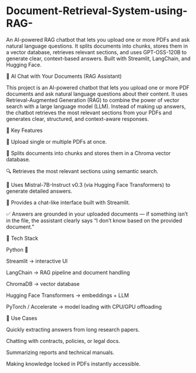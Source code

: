 # Document-Retrieval-System-using-RAG-
An AI-powered RAG chatbot that lets you upload one or more PDFs and ask natural language questions. It splits documents into chunks, stores them in a vector database, retrieves relevant sections, and uses GPT-OSS-120B to generate clear, context-based answers. Built with Streamlit, LangChain, and Hugging Face.


🤖 AI Chat with Your Documents (RAG Assistant)

This project is an AI-powered chatbot that lets you upload one or more PDF documents and ask natural language questions about their content.
It uses Retrieval-Augmented Generation (RAG) to combine the power of vector search with a large language model (LLM). Instead of making up answers, the chatbot retrieves the most relevant sections from your PDFs and generates clear, structured, and context-aware responses.

🔹 Key Features

📄 Upload single or multiple PDFs at once.

🧩 Splits documents into chunks and stores them in a Chroma vector database.

🔍 Retrieves the most relevant sections using semantic search.

🤖 Uses Mistral-7B-Instruct v0.3 (via Hugging Face Transformers) to generate detailed answers.

💬 Provides a chat-like interface built with Streamlit.

✅ Answers are grounded in your uploaded documents — if something isn’t in the file, the assistant clearly says “I don’t know based on the provided document.”

🔧 Tech Stack

Python 🐍

Streamlit → interactive UI

LangChain → RAG pipeline and document handling

ChromaDB → vector database

Hugging Face Transformers → embeddings + LLM

PyTorch / Accelerate → model loading with CPU/GPU offloading

🚀 Use Cases

Quickly extracting answers from long research papers.

Chatting with contracts, policies, or legal docs.

Summarizing reports and technical manuals.

Making knowledge locked in PDFs instantly accessible.